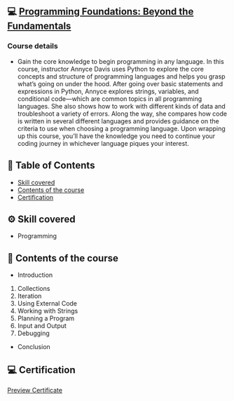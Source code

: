 ## 💻 [Programming Foundations: Beyond the Fundamentals](https://www.linkedin.com/learning/programming-foundations-beyond-the-fundamentals)
### Course details
- Gain the core knowledge to begin programming in any language. In this course, instructor Annyce Davis uses Python to explore the core concepts and structure of programming languages and helps you grasp what’s going on under the hood. After going over basic statements and expressions in Python, Annyce explores strings, variables, and conditional code—which are common topics in all programming languages. She also shows how to work with different kinds of data and troubleshoot a variety of errors. Along the way, she compares how code is written in several different languages and provides guidance on the criteria to use when choosing a programming language. Upon wrapping up this course, you’ll have the knowledge you need to continue your coding journey in whichever language piques your interest.

## 📑 Table of Contents
- [Skill covered](#-skill-covered)
- [Contents of the course](#-contents-of-the-course)
- [Certification](#-certification)

## ⚙ Skill covered
- Programming

## 📑 Contents of the course
- Introduction
1. Collections
2. Iteration
3. Using External Code
4. Working with Strings
5. Planning a Program
6. Input and Output
7. Debugging
- Conclusion

## 💻 Certification
[Preview Certificate]()
